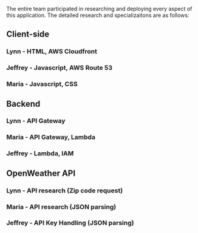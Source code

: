 The entire team participated in researching and deploying every aspect of this application. The detailed research and specializaitons are as follows:

## Client-side
### Lynn - HTML, AWS Cloudfront
### Jeffrey - Javascript, AWS Route 53
### Maria - Javascript, CSS

## Backend
### Lynn - API Gateway
### Maria - API Gateway, Lambda
### Jeffrey - Lambda, IAM

## OpenWeather API
### Lynn - API research (Zip code request)
### Maria - API research (JSON parsing)
### Jeffrey - API Key Handling (JSON parsing)
